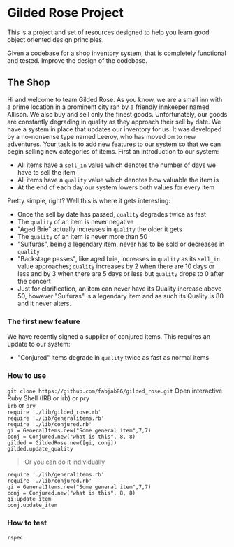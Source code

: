 # Gilded Rose Project

This is a project and set of resources designed to help you learn good object
oriented design principles.

Given a codebase for a shop inventory system, that is completely functional and tested.
Improve the design of the codebase.



## The Shop

Hi and welcome to team Gilded Rose. As you know, we are a small inn with a prime
location in a prominent city ran by a friendly innkeeper named Allison. We also
buy and sell only the finest goods. Unfortunately, our goods are constantly
degrading in quality as they approach their sell by date. We have a system in
place that updates our inventory for us. It was developed by a no-nonsense type
named Leeroy, who has moved on to new adventures. Your task is to add new
features to our system so that we can begin selling new categories of items.
First an introduction to our system:

* All items have a `sell_in` value which denotes the number of days we have to sell
  the item
* All items have a `quality` value which denotes how valuable the item is
* At the end of each day our system lowers both values for every item

Pretty simple, right? Well this is where it gets interesting:

* Once the sell by date has passed, `quality` degrades twice as fast
* The `quality` of an item is never negative
* "Aged Brie" actually increases in `quality` the older it gets
* The `quality` of an item is never more than 50
* "Sulfuras", being a legendary item, never has to be sold or decreases in
  `quality`
* "Backstage passes", like aged brie, increases in `quality` as its `sell_in` value approaches; `quality` increases by 2 when there are 10 days or less and by 3 when there are 5 days or less but `quality` drops to 0 after the concert
* Just for clarification, an item can never have its Quality increase above 50,
however "Sulfuras" is a legendary item and as such its Quality is 80 and it
never alters.


### The first new feature

We have recently signed a supplier of conjured items. This requires an update to
our system:

* "Conjured" items degrade in `quality` twice as fast as normal items

### How to use

`git clone https://github.com/fabjab86/gilded_rose.git`
Open interactive Ruby Shell (IRB or irb) or pry   
`irb` or `pry`  
`require './lib/gilded_rose.rb'`  
`require './lib/generalitems.rb'`  
`require './lib/conjured.rb'`  
`gi = GeneralItems.new("Some general item",7,7)`  
`conj = Conjured.new("what is this", 8, 8)`  
`gilded = GildedRose.new([gi, conj])`   
`gilded.update_quality`  

> Or you can do it individually  

`require './lib/generalitems.rb'`  
`require './lib/conjured.rb'`  
`gi = GeneralItems.new("Some general item",7,7)`  
`conj = Conjured.new("what is this", 8, 8)`  
`gi.update_item`  
`conj.update_item`  



### How to test

`rspec`  
